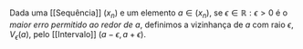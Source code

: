 Dada uma [[Sequência]] $(x_n)$ e um elemento $a\in(x_n)$, se $\epsilon \in \mathbb{R}:\epsilon>0$ é o *maior erro permitido ao redor de $a$*, definimos a vizinhança de $a$ com raio $\epsilon$, $V_{\epsilon}(a)$, pelo [[Intervalo]] $(a-\epsilon, a+\epsilon)$.